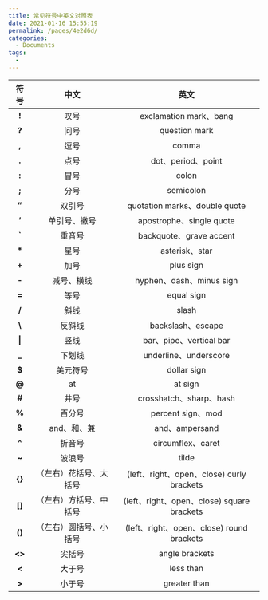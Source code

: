 ```yaml
---
title: 常见符号中英文对照表
date: 2021-01-16 15:55:19
permalink: /pages/4e2d6d/
categories:
  - Documents
tags:
  -
---
```


|  符号  |          中文          |                    英文                    |
| :----: | :--------------------: | :----------------------------------------: |
| **!**  |          叹号          |           exclamation mark、bang           |
| **?**  |          问号          |               question mark                |
| **,**  |          逗号          |                   comma                    |
| **.**  |          点号          |             dot、period、point             |
| **:**  |          冒号          |                   colon                    |
| **;**  |          分号          |                 semicolon                  |
| **”**  |         双引号         |       quotation marks、double quote        |
| **‘**  |      单引号、撇号      |          apostrophe、single quote          |
| **\`** |         重音号         |          backquote、grave accent           |
| **\*** |          星号          |               asterisk、star               |
| **+**  |          加号          |                 plus sign                  |
| **-**  |       减号、横线       |          hyphen、dash、minus sign          |
| **=**  |          等号          |                 equal sign                 |
| **/**  |          斜线          |                   slash                    |
| **\\** |         反斜线         |             backslash、escape              |
| **\|** |          竖线          |          bar、pipe、vertical bar           |
| **\_** |         下划线         |           underline、underscore            |
| **\$** |        美元符号        |                dollar sign                 |
| **@**  |           at           |                  at sign                   |
| **#**  |          井号          |          crosshatch、sharp、hash           |
| **%**  |         百分号         |             percent sign、mod              |
| **&**  |      and、和、兼       |               and、ampersand               |
| **^**  |         折音号         |             circumflex、caret              |
| **~**  |         波浪号         |                   tilde                    |
| **{}** | （左右）花括号、大括号 | (left、right、open、close) curly brackets  |
| **[]** | （左右）方括号、中括号 | (left、right、open、close) square brackets |
| **()** | （左右）圆括号、小括号 | (left、right、open、close) round brackets  |
| **<>** |         尖括号         |               angle brackets               |
| **<**  |         大于号         |                 less than                  |
| **>**  |         小于号         |                greater than                |
